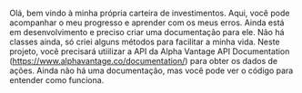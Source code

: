 Olá, bem vindo à minha própria carteira de investimentos. 
Aqui, você pode acompanhar o meu progresso e aprender com os meus erros.
Ainda está em desenvolvimento e preciso criar uma documentação para ele. 
Não há classes ainda, só criei alguns métodos para facilitar a minha vida.
Neste projeto, você precisará utiilizar a API da Alpha Vantage API Documentation (https://www.alphavantage.co/documentation/) para obter os dados de ações.
Ainda não há uma documentação, mas você pode ver o código para entender como funciona.
